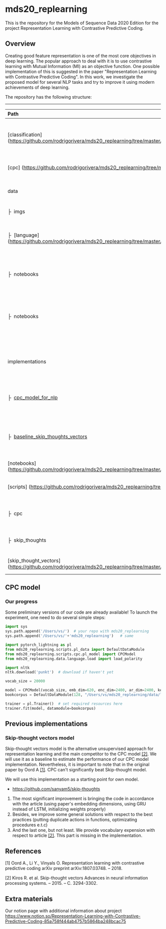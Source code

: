 # mds20_replearning
This is the repository for the Models of Sequence Data 2020 Edition for the project Representation Learning with Contrastive Predictive Coding. 

## Overview 
Creating good feature representation is one of the most core objectives in deep learning. The popular approach to deal with it is to use contrastive learning with Mutual Information (MI) as an objective function. One possible implementation of this is suggested in the paper "Representation Learning with Contrastive Predictive Coding".  In this work, we investigate the proposed model for several NLP  tasks and try to improve it using modern achievements of deep learning.

The repository has the following structure:

---
| Path  | Description
| :---  | :----------
| [classification] (https://github.com/rodrigorivera/mds20_replearning/tree/master/classification) | modules for evaluating representation via classification task
| [cpc] (https://github.com/rodrigorivera/mds20_replearning/tree/master/cpc) | our implementation of CPC model
| data | utility for loading and preprocessing data
| &boxvr;&nbsp; imgs | technical folder
| &boxvr;&nbsp; [language] (https://github.com/rodrigorivera/mds20_replearning/tree/master/data/language) | utility to preprocess NLP data, custom Dataset for NLP data 
| &boxvr;&nbsp; notebooks | notebooks for loading and observing considered datasets
| &boxvr;&nbsp; notebooks | utility to preprocess transaction data, custom Dataset for transaction data (*in progress*)
| implementations | existing implementation for cpc model and the baseline (stv model) 
| &boxvr;&nbsp; [cpc_model_for_nlp](https://github.com/rodrigorivera/mds20_replearning/tree/master/implementations/cpc_model_for_nlp) | Pytorch implementation of the CPC model for NLP data
| &boxvr;&nbsp; [baseline_skip_thoughts_vectors](https://github.com/rodrigorivera/mds20_replearning/tree/master/implementations/baseline_skip_thoughts_vectors) | Pytorch implementatio for Skip-Thought vectors (model to compare with CPC)
| [notebooks] (https://github.com/rodrigorivera/mds20_replearning/tree/master/notebooks) | notebooks for training models
| [scripts] (https://github.com/rodrigorivera/mds20_replearning/tree/master/notebooks) | scripts for training via Pythorch Lighning
| &boxvr;&nbsp; cpc | scripts for cpc training via Pythorch Lighning
| &boxvr;&nbsp; skip_thoughts | scripts for stv training via Pythorch Lighning
| [skip_thought_vectors] (https://github.com/rodrigorivera/mds20_replearning/tree/master/skip_thought_vectors) | our implementation of STV model

## CPC model 

### Our progress

Some preliminary versions of our code are already available! To launch the experiment, one need to do several simple steps:

```python
import sys
sys.path.append('/Users/vs/')  # your repo with mds20_replearning
sys.path.append('/Users/vs/'+'mds20_replearning')   # same

import pytorch_lightning as pl
from mds20_replearning.scripts.pl_data import DefaultDataModule
from mds20_replearning.scripts.cpc.pl_model import CPCModel
from mds20_replearning.data.language.load import load_polarity

import nltk
nltk.download('punkt')  # download if haven't yet

vocab_size = 20000

model = CPCModel(vocab_size, emb_dim=620, enc_dim=2400, ar_dim=2400, kernel_size=5, lr=2e-4) 
bookcorpus = DefaultDataModule(128, "/Users/vs/mds20_replearning/data/language/part_book_corpus.txt", valid_split=0.1, vocab_size=vocab_size)  # path to bookcorpus data

trainer = pl.Trainer()  # set required resources here
trainer.fit(model, datamodule=bookcorpus)
```

## Previous implementations

### Skip-thought vectors model
Skip-thought vectors model is the alternative unsupervised approach for representation learning and the main competitor to the CPC model [[2]](#2). We will use it as a baseline to estimate the performance of our CPC model implementation. 
Nevertheless, it is important to note that in the original paper by Oord A [[1]](#1). CPC can't significantly beat Skip-thought model. 

We will use this implementation as a starting point for own model. 
* https://github.com/sanyam5/skip-thoughts

1. The most significant improvement is bringing the code in accordance with the article (using paper's embedding dimensions, using GRU instead of LSTM, initializing weights properly)
2. Besides, we improve some general solutions with respect to the best practices (putting duplicate actions in functions, optimizating procedures e.t.c)
3. And the last one, but not least. We provide vocabulary expension with respect to article [[2]](#2). This part is missing in the implementation. 

## References
<a id="1">[1]</a> 
Oord A., Li Y., Vinyals O. 
Representation learning with contrastive predictive coding
arXiv preprint arXiv:1807.03748. – 2018.

<a id="2">[2]</a> 
Kiros R. et al. 
Skip-thought vectors
Advances in neural information processing systems. – 2015. – С. 3294-3302.

## Extra materials 
Our notion page with additional information about project
https://www.notion.so/Representation-Learning-with-Contrastive-Predictive-Coding-85a758f444ab4757b5864ba248bcac75 
